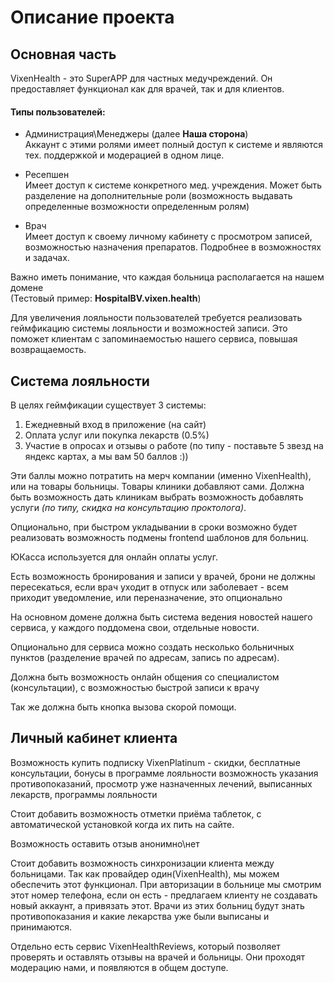 # Описание проекта

## Основная часть
VixenHealth - это SuperAPP для частных медучреждений. 
Он предоставляет функционал как для врачей, так и для клиентов.

#### Типы пользователей:

- Администрация\Менеджеры (далее **Наша сторона**) <br/>
Аккаунт с этими ролями имеет полный доступ к системе и являются тех. поддержкой и модерацией в одном лице.


- Ресепшен <br/>
Имеет доступ к системе конкретного мед. учреждения. Может быть разделение на дополнительные роли (возможность выдавать определенные возможности определенным ролям)


- Врач <br/>
Имеет доступ к своему личному кабинету с просмотром записей, возможностью назначения препаратов. Подробнее в возможностях и задачах.

Важно иметь понимание, что каждая больница располагается на нашем домене <br/>
(Тестовый пример: **HospitalBV.vixen.health**)

Для увеличения лояльности пользователей требуется реализовать геймфикацию системы лояльности и возможностей записи.
Это поможет клиентам с запоминаемостью нашего сервиса, повышая возвращаемость.

## Система лояльности

В целях геймфикации существует 3 системы:
1. Ежедневный вход в приложение (на сайт)
2. Оплата услуг или покупка лекарств (0.5%)
3. Участие в опросах и отзывы о работе (по типу - поставьте 5 звезд на яндекс картах, а мы вам 50 баллов :)) 

Эти баллы можно потратить на мерч компании (именно VixenHealth), или на товары больницы. Товары клиники добавляют сами.
Должна быть возможность дать клиникам выбрать возможность добавлять услуги _(по типу, скидка на консультацию проктолога)_.

Опционально, при быстром укладывании в сроки возможно будет реализовать возможность подмены frontend шаблонов для больниц.

ЮКасса используется для онлайн оплаты услуг.

Есть возможность бронирования и записи у врачей, брони не должны пересекаться, если врач уходит в отпуск или заболевает - всем приходит уведомление, или переназначение, это опционально

На основном домене должна быть система ведения новостей нашего сервиса, у каждого поддомена свои, отдельные новости.

Опционально для сервиса можно создать несколько больничных пунктов (разделение врачей по адресам, запись по адресам).

Должна быть возможность онлайн общения со специалистом (консультации), с возможностью быстрой записи к врачу

Так же должна быть кнопка вызова скорой помощи.

## Личный кабинет клиента

Возможность купить подписку VixenPlatinum - скидки, бесплатные консультации, бонусы в программе лояльности
возможность указания противопоказаний, просмотр уже назначенных лечений, выписанных лекарств, программы лояльности

Стоит добавить возможность отметки приёма таблеток, с автоматической установкой когда их пить на сайте.

Возможность оставить отзыв анонимно\нет

Стоит добавить возможность синхронизации клиента между больницами. Так как провайдер один(VixenHealth), мы можем обеспечить этот функционал.
При авторизации в больнице мы смотрим этот номер телефона, если он есть - предлагаем клиенту не создавать новый аккаунт, а привязать этот.
Врачи из этих больниц будут знать противопоказания и какие лекарства уже были выписаны и принимаются.

Отдельно есть сервис VixenHealthReviews, который позволяет проверять и оставлять отзывы на врачей и больницы. Они проходят модерацию нами, и появляются в общем доступе. 
